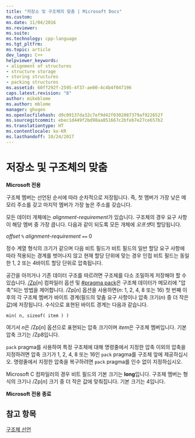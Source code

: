 ```yaml
---
title: "저장소 및 구조체의 맞춤 | Microsoft Docs"
ms.custom: 
ms.date: 11/04/2016
ms.reviewer: 
ms.suite: 
ms.technology: cpp-language
ms.tgt_pltfrm: 
ms.topic: article
dev_langs: C++
helpviewer_keywords:
- alignment of structures
- structure storage
- storing structures
- packing structures
ms.assetid: 60ff292f-2595-4f37-ae00-4c4b4f047196
caps.latest.revision: "8"
author: mikeblome
ms.author: mblome
manager: ghogen
ms.openlocfilehash: d9c09137da32c7ef9d42f0302087379af922652f
ms.sourcegitcommit: ebec1d449f2bd98aa851667c2bfeb7e27ce657b2
ms.translationtype: HT
ms.contentlocale: ko-KR
ms.lasthandoff: 10/24/2017
---
```

# <a name="storage-and-alignment-of-structures"></a>저장소 및 구조체의 맞춤
**Microsoft 전용**  
  
 구조체 멤버는 선언된 순서에 따라 순차적으로 저장됩니다. 즉, 첫 멤버가 가장 낮은 메모리 주소를 갖고 마지막 멤버가 가장 높은 주소를 갖습니다.  
  
 모든 데이터 개체에는 *alignment-requirement*가 있습니다. 구조체의 경우 요구 사항이 해당 멤버 중 가장 큽니다. 다음과 같이 되도록 모든 개체에 *오프셋*이 할당됩니다.  
  
 *offset* `%` *alignment-requirement* `==` 0  
  
 정수 계열 형식의 크기가 같으며 다음 비트 필드가 비트 필드의 일반 할당 요구 사항에 따라 적용되는 경계를 벗어나지 않고 현재 할당 단위에 맞는 경우 인접 비트 필드는 동일한 1, 2 또는 4바이트 할당 단위로 압축됩니다.  
  
 공간을 아끼거나 기존 데이터 구조를 따르려면 구조체를 다소 조밀하게 저장해야 할 수 있습니다. [/Zp](../build/reference/zp-struct-member-alignment.md)[*n*] 컴파일러 옵션 및 [#pragma pack](../preprocessor/pack.md)은 구조체 데이터가 메모리에 "압축"되는 방법을 제어합니다. /Zp[*n*] 옵션을 사용하면(*n*: 1, 2, 4, 8 또는 16) 첫 번째 이후의 각 구조체 멤버가 바이트 경계(필드의 맞춤 요구 사항이나 압축 크기(*n*) 중 더 작은 값)에 저장됩니다. 수식으로 표현된 바이트 경계는 다음과 같습니다.  
  
```  
min( n, sizeof( item ) )  
```  
  
 여기서 *n*은 /Zp[*n*] 옵션으로 표현되는 압축 크기이며 *item*은 구조체 멤버입니다. 기본 압축 크기는 /Zp8입니다.  
  
 `pack` pragma를 사용하여 특정 구조체에 대해 명령줄에서 지정한 압축 이외의 압축을 지정하려면 압축 크기가 1, 2, 4, 8 또는 16인 `pack` pragma를 구조체 앞에 제공하십시오. 명령줄에서 지정한 압축을 복구하려면 `pack` pragma를 인수 없이 지정하십시오.  
  
 Microsoft C 컴파일러의 경우 비트 필드의 기본 크기는 **long**입니다. 구조체 멤버는 형식의 크기나 /Zp[*n*] 크기 중 더 작은 값에 맞춰집니다. 기본 크기는 4입니다.  
  
 **Microsoft 전용 종료**  
  
## <a name="see-also"></a>참고 항목  
 [구조체 선언](../c-language/structure-declarations.md)